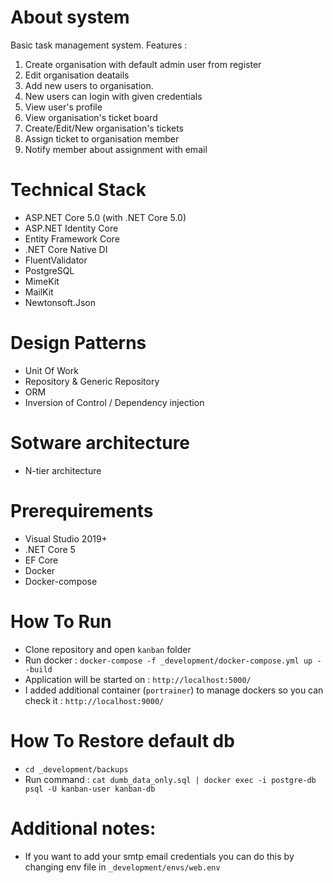 # About system
Basic task management system. Features :
1. Create organisation with default admin user from register
2. Edit organisation deatails
3. Add new users to organisation.
4. New users can login with given credentials
5. View user's profile
6. View organisation's ticket board
7. Create/Edit/New organisation's tickets
8. Assign ticket to organisation member
9. Notify member about assignment with email

# Technical Stack
- ASP.NET Core 5.0 (with .NET Core 5.0)
- ASP.NET Identity Core
- Entity Framework Core
- .NET Core Native DI
- FluentValidator
- PostgreSQL
- MimeKit
- MailKit
- Newtonsoft.Json 

# Design Patterns
- Unit Of Work
- Repository & Generic Repository
- ORM
- Inversion of Control / Dependency injection

# Sotware architecture
- N-tier architecture

# Prerequirements
- Visual Studio 2019+
- .NET Core 5
- EF Core
- Docker
- Docker-compose

# How To Run
- Clone repository and open `kanban` folder
- Run docker : `docker-compose -f _development/docker-compose.yml up --build`
- Application will be started on : `http://localhost:5000/`
- I added additional container (`portrainer`) to manage dockers so you can check it :  `http://localhost:9000/`  

# How To Restore default db
- `cd _development/backups`
- Run command : `cat dumb_data_only.sql | docker exec -i postgre-db psql -U kanban-user kanban-db`

# Additional notes:
- If you want to add your smtp email credentials you can do this by changing env file in `_development/envs/web.env`


